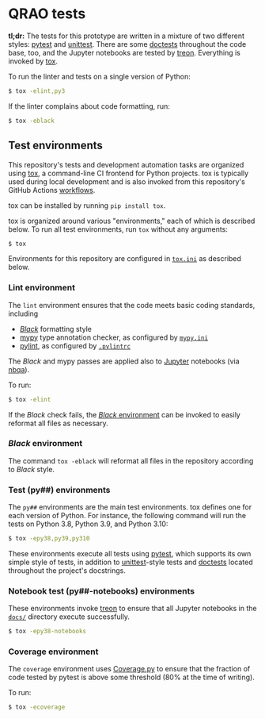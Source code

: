 # QRAO tests

**tl;dr:** The tests for this prototype are written in a mixture of two different styles: [pytest] and [unittest].  There are some [doctests] throughout the code base, too, and the Jupyter notebooks are tested by [treon].  Everything is invoked by [tox].

To run the linter and tests on a single version of Python:

```sh
$ tox -elint,py3
```

If the linter complains about code formatting, run:

```sh
$ tox -eblack
```

## Test environments

This repository's tests and development automation tasks are organized using [tox], a command-line CI frontend for Python projects.  tox is typically used during local development and is also invoked from this repository's GitHub Actions [workflows](/.github/workflows/).

tox can be installed by running `pip install tox`.

tox is organized around various "environments," each of which is described below.  To run all test environments, run `tox` without any arguments:

```sh
$ tox
```

Environments for this repository are configured in [`tox.ini`] as described below.

### Lint environment

The `lint` environment ensures that the code meets basic coding standards, including

- [_Black_] formatting style
- [mypy] type annotation checker, as configured by [`mypy.ini`]
- [pylint], as configured by [`.pylintrc`]

The _Black_ and mypy passes are applied also to [Jupyter] notebooks (via [nbqa]).

To run:

```sh
$ tox -elint
```

If the _Black_ check fails, the [_Black_ environment](#black-environment) can be invoked to easily reformat all files as necessary.

### _Black_ environment

The command `tox -eblack` will reformat all files in the repository according to _Black_ style.

### Test (py##) environments

The `py##` environments are the main test environments.  tox defines one for each version of Python.  For instance, the following command will run the tests on Python 3.8, Python 3.9, and Python 3.10:

```sh
$ tox -epy38,py39,py310
```

These environments execute all tests using [pytest], which supports its own simple style of tests, in addition to [unittest]-style tests and [doctests] located throughout the project's docstrings.

### Notebook test (py##-notebooks) environments

These environments invoke [treon] to ensure that all Jupyter notebooks in the [`docs/`](/docs/) directory execute successfully.

```sh
$ tox -epy38-notebooks
```

### Coverage environment

The `coverage` environment uses [Coverage.py] to ensure that the fraction of code tested by pytest is above some threshold (80% at the time of writing).

To run:

```sh
$ tox -ecoverage
```


[tox]: https://github.com/tox-dev/tox
[`tox.ini`]: /tox.ini
[mypy]: https://mypy.readthedocs.io/en/stable/
[`mypy.ini`]: /mypy.ini
[treon]: https://github.com/ReviewNB/treon
[_Black_]: https://github.com/psf/black
[pylint]: https://github.com/PyCQA/pylint
[`.pylintrc`]: /.pylintrc
[nbqa]: https://github.com/nbQA-dev/nbQA
[Jupyter]: https://jupyter.org/
[doctests]: https://docs.python.org/3/library/doctest.html
[pytest]: https://docs.pytest.org/
[unittest]: https://docs.python.org/3/library/unittest.html
[Coverage.py]: https://coverage.readthedocs.io/
